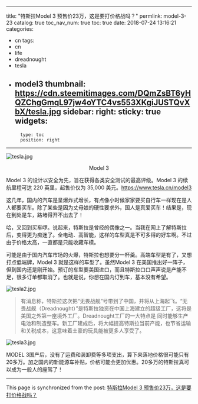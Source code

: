
---
title: "特斯拉Model 3 预售价23万，这是要打价格战吗？"
permlink: model-3-23
catalog: true
toc_nav_num: true
toc: true
date: 2018-07-24 13:16:21
categories:
- cn
tags:
- cn
- life
- dreadnought
- tesla
- model3
thumbnail: https://cdn.steemitimages.com/DQmZsBT6yHQZChgGmqL97jw4oYTC4vs553XKgiJUSTQvXbX/tesla.jpg
sidebar:
    right:
        sticky: true
widgets:
    -
        type: toc
        position: right
---


![tesla.jpg](https://cdn.steemitimages.com/DQmZsBT6yHQZChgGmqL97jw4oYTC4vs553XKgiJUSTQvXbX/tesla.jpg)

<center>Model 3</center>

Model 3 的设计以安全为先，旨在获得各类安全测试的最高评级。Model 3 的续航里程可达 220 英里，起售价仅为 35,000 美元。https://www.tesla.cn/model3

这几年，国内的汽车是呈爆炸式增长，有点像小时候家家要买自行车一样现在是人人都要买车。除了某些是因为丈母娘的硬性要求外，国人是真爱买车！结果是，现在到处是车，路堵得开不出去了！

哈，又回到买车啰。说起来，特斯拉是曾经的偶像之一。当我在网上了解特斯拉后，变得更为痴迷了。全电动、高智能，这样的车型真是不可多得的好车啊。不过由于价格太高，一直都是只能收藏车模。

可能是由于国内汽车市场的火爆，特斯拉也想要分一杯羹。高端车型是有了，又想打点低端牌，Model 3 就是这样的车型了。虽然Model 3 在美国推出好一阵子，但到国内还是刚开始。预订的车型要美国进口，而且特斯拉口口声声说是产能不足，很多订单都取消了。也就是说，你想在国内订到车，基本没有希望。

![tesla2.jpg](https://cdn.steemitimages.com/DQmPzWG8miudK2dAYRja54eESQBmqbxx6VM6bfVrWwy6JuB/tesla2.jpg)

>有消息称，特斯拉这次把“无畏战舰”号带到了中国，并将从上海起飞。“无畏战舰（Dreadnought）”是特斯拉独资在中国上海建立的超级工厂，这将是美国之外第一座境外工厂。Dreadnought工厂的一大特点是 同时能够生产电池和制造整车。新工厂建成后，将大幅提高特斯拉当前产能，也节省运输和关税成本，这意味着土豪的玩具能被更多人享受了。

![tesla3.jpg](https://cdn.steemitimages.com/DQmWygpdqXr5dARtspJijKKaw7XpPK8RSQUqfcxxwUkpQEK/tesla3.jpg)

MODEL 3国产后，没有了运费和装卸费等多项支出，算下来落地价格很可能只有 20多万。加之国内的新能源车补贴，价格可能会更加优惠。20多万的特斯拉真可以成为一般人的座驾了！

- - -

This page is synchronized from the post: [特斯拉Model 3 预售价23万，这是要打价格战吗？](https://steemit.com/@lemooljiang/model-3-23)
